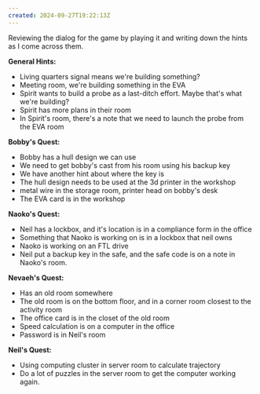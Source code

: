 ```yaml
---
created: 2024-09-27T19:22:13Z
---
```


Reviewing the dialog for the game by playing it and writing down the hints as I come across them.

**General Hints:**
- Living quarters signal means we're building something?
- Meeting room, we're building something in the EVA
- Spirit wants to build a probe as a last-ditch effort. Maybe that's what we're building?
- Spirit has more plans in their room
- In Spirit's room, there's a note that we need to launch the probe from the EVA room

**Bobby's Quest:**
- Bobby has a hull design we can use
- We need to get bobby's cast from his room using his backup key
- We have another hint about where the key is
- The hull design needs to be used at the 3d printer in the workshop
- metal wire in the storage room, printer head on bobby's desk
- The EVA card is in the workshop

**Naoko's Quest:**
- Neil has a lockbox, and it's location is in a compliance form in the office
- Something that Naoko is working on is in a lockbox that neil owns
- Naoko is working on an FTL drive
- Neil put a backup key in the safe, and the safe code is on a note in Naoko's room.

**Nevaeh's Quest:**
- Has an old room somewhere
- The old room is on the bottom floor, and in a corner room closest to the activity room
- The office card is in the closet of the old room
- Speed calculation is on a computer in the office
- Password is in Neil's room

**Neil's Quest:**
- Using computing cluster in server room to calculate trajectory
- Do a lot of puzzles in the server room to get the computer working again.
